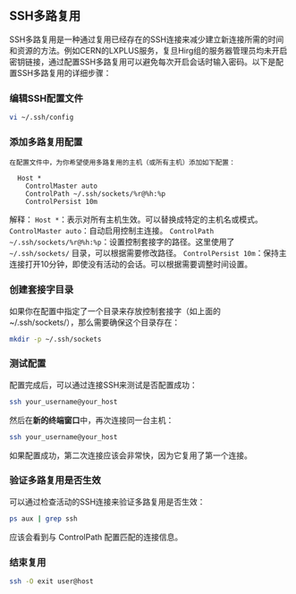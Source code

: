 ## SSH多路复用

SSH多路复用是一种通过复用已经存在的SSH连接来减少建立新连接所需的时间和资源的方法。例如CERN的LXPLUS服务，复旦Hirg组的服务器管理员均未开启密钥链接，通过配置SSH多路复用可以避免每次开启会话时输入密码。以下是配置SSH多路复用的详细步骤：

### 编辑SSH配置文件
```bash
vi ~/.ssh/config
```
### 添加多路复用配置
    在配置文件中，为你希望使用多路复用的主机（或所有主机）添加如下配置：
```
  Host *
    ControlMaster auto
    ControlPath ~/.ssh/sockets/%r@%h:%p
    ControlPersist 10m
```
解释：
`Host *`：表示对所有主机生效。可以替换成特定的主机名或模式。
`ControlMaster auto`：自动启用控制主连接。
`ControlPath ~/.ssh/sockets/%r@%h:%p`：设置控制套接字的路径。这里使用了`~/.ssh/sockets/` 目录，可以根据需要修改路径。
`ControlPersist 10m`：保持主连接打开10分钟，即使没有活动的会话。可以根据需要调整时间设置。

### 创建套接字目录
如果你在配置中指定了一个目录来存放控制套接字（如上面的 ~/.ssh/sockets/），那么需要确保这个目录存在：
```bash
mkdir -p ~/.ssh/sockets
```
### 测试配置
配置完成后，可以通过连接SSH来测试是否配置成功：

```bash
ssh your_username@your_host
```
然后在**新的终端窗口**中，再次连接同一台主机：

```bash
ssh your_username@your_host
```
如果配置成功，第二次连接应该会非常快，因为它复用了第一个连接。

### 验证多路复用是否生效
可以通过检查活动的SSH连接来验证多路复用是否生效：

```bash
ps aux | grep ssh
```
应该会看到与 ControlPath 配置匹配的连接信息。

### 结束复用
```bash
ssh -O exit user@host
```




